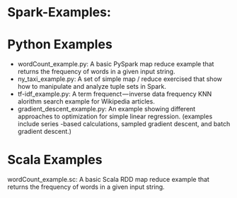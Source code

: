# Spark-Examples:


# Python Examples
- wordCount_example.py: A basic PySpark map reduce example that returns the frequency of words in a given input string.
- ny_taxi_example.py: A set of simple map / reduce exercised that show how to manipulate and analyze tuple sets in Spark.  
- tf-idf_example.py: A term frequenct — inverse data frequency KNN alorithm search example for Wikipedia articles.
- gradient_descent_example.py: An example showing different approaches to optimization for simple linear regression.  (examples include series -based calculations, sampled gradient descent, and batch gradient descent.)  

# Scala Examples
 wordCount_example.sc: A basic Scala RDD map reduce example that returns the frequency of words in a given input string.
